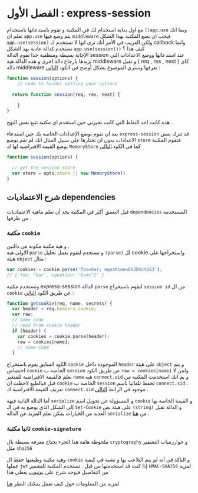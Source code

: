 # الفصل الأول : express-session 

مع اول بداية استخدام لك في المكتبة و تقوم باستدعائها باستخدام 
`
()app.use
`
 وبما انك تعلم ان `app.use` يتم وضع فيها `middleware` فيجب ان نضع المكتبة بهذا الشكل `app.use(session)` ولكن الغريب في الأمر أنك ترى انها لا تستخدم ك callback وانما تستخدم كدالة عادية بهذ الشكل `app.use(session())` كيف هذا ؟<br>
 الإجابة بسيطة ومنطقية جدا تقوم الدالة session عند استدعائها ووضع الاعدادات التي تريدها بارجاع دالة اخرى و هذه الدالة هية middleware و تقبل ( req , res , next ) كاي دالة middleware تعرفها وستري الموضوع بشكل أوضح في الكود 
[التالي](https://github.com/expressjs/session/blob/master/index.js#L179)
 : 

```js
function session(options) {
    // code to handel setting your options

  return function session(req, res, next) {
   
    }
}
```
هذه كانت احد النقاط التي كانت تحيرني حين استخدم اي مكتبة تتبع نفس النهج .

بعد ان تقوم بوضع الإعدادات الخاصة بك حين استدعاء `express-session` قد تترك بعض الاعدادات بدون ان تختارها علي سبيل المثال انك لم تقم بوضع `store` فتقوم المكتبة بوضع القيمة الافتراضية لها ك `MemoryStore` كما في الكود 
[التالي](https://github.com/expressjs/session/blob/master/index.js#L100)

```js
function session(options) {

  // get the session store
  var store = opts.store || new MemoryStore()
}
```

## شرح الاعتماديات dependencies

قبل التعمق أكثر في المكتبة يجد أن نعلم ماهية الاعتماديات `dependencies` المستخدمة من طرفها .

### مكتبة `cookie` 

و هية مكتبة مكونة من دالتين . <br>
الاولى هية `parse` و تستخدم لتقوم بعمل تحليل `(parse)` لل cookie واستخراجها على هيئة `object` مثال : 


```js
var cookies = cookie.parse('foo=bar; equation=E%3Dmc%5E2');
// { foo: 'bar', equation: 'E=mc^2' }
```
وتستخدم مكتبة express-session الدالة `parse` لتقوم باستخراج `session id` من ال `cookie` عن طريق الكود [التالي](https://github.com/expressjs/session/blob/master/index.js#L529)
: 
```js
function getcookie(req, name, secrets) {
  var header = req.headers.cookie;
  var raw;
  // some code
  // read from cookie header
  if (header) {
    var cookies = cookie.parse(header);
    raw = cookies[name];
    // some code
  }
  ```

الكود السابق يقوم باستخراج `cookie` الموجودة داخل  `header`  على هيئة `object` و يتم اختصاص `cookie` الخاصة ب `session` عن طريق الكود `raw = cookies[name]` ولمن لا يعلم فالقيمة الافتراضية للمتغير `nama` هيه `connect.sid` و بم انك استخدمت المكتبة من قبل فبالطبع لاحظت ان `cookie` الخاصة ب `session` تحفظ تلقائيا باسم `connect.sid` .<br>
تعريف القيمة الافتراضية ك `connect.sid` موجود في الرابط
[التالي](https://github.com/expressjs/session/blob/master/index.js#L97) .

 أما الدالة الثانية فيهة `serialize` و المسؤولة عن تحويل اسم `cookie` و القيمة الخاصة بها إلى الشكل الذي يوضع به في الـ `Set-Cookie` على هيئة نص `(string)` و الدالة تقبل العديد من الخيارات يمكن  تعلم المزيد عن الدالة `serialize` من [هنا](https://github.com/jshttp/cookie#cookieserializename-value-options) .


### ثانيا مكتبة `cookie-signature` 

ملحوظة هامة هذا الجزء يحتاج معرفة بسيطة بال `cryptography` و خوارزميات التشفير مثل `sha256`

وهية مكتبة وظيفتها حفظ ال `cookie` و التاكد في أنه لم يتم التلاعب بها و تشبة في كيفية عملها `jwt` إذا كنت قد استخدمتها من قبل . تستخدم المكتبة للتشفير `HMAC-SHA256` لمزيد من التفاصيل فيوجد شرح على 
[يوتيوب](https://www.youtube.com/watch?v=MKn3cxFNN1I)
 يغطي هذا 


لمزيد  من المعلومات حول كيف تعمل يمكنك النظر 
[هنا ](https://github.com/tj/node-cookie-signature)


